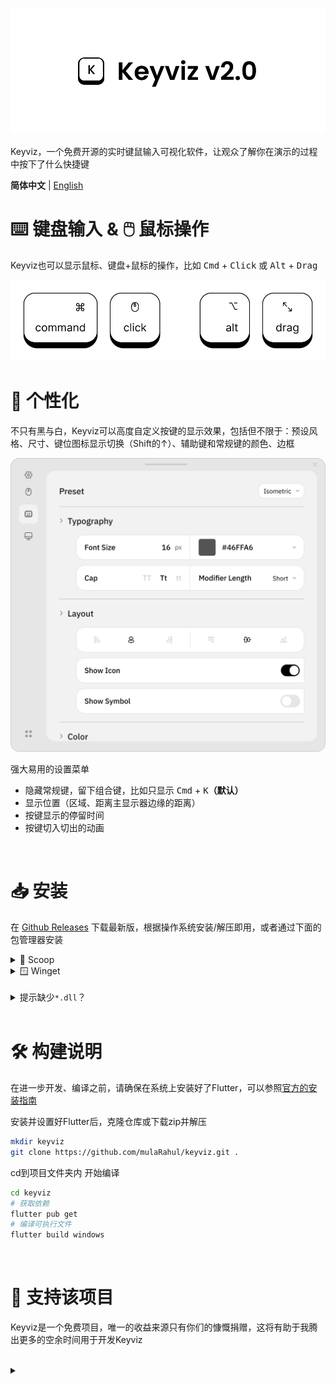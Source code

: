 ![keyviz-2.0](previews/banner.svg)

Keyviz，一个免费开源的实时键鼠输入可视化软件，让观众了解你在演示的过程中按下了什么快捷键

**简体中文** | [English](./README.md)

# ⌨️ 键盘输入 & 🖱️ 鼠标操作

Keyviz也可以显示鼠标、键盘+鼠标的操作，比如 <kbd>Cmd</kbd> + <kbd>Click</kbd> 或 <kbd>Alt</kbd> + <kbd>Drag</kbd>

![key-visualizer](previews/visualizer-bar.svg)

# 🎨 个性化

不只有黑与白，Keyviz可以高度自定义按键的显示效果，包括但不限于：预设风格、尺寸、键位图标显示切换（Shift的↑）、辅助键和常规键的颜色、边框

![settings-window](previews/settings.svg)

强大易用的设置菜单

- 隐藏常规键，留下组合键，比如只显示 <kbd>Cmd</kbd> + <kbd>K</kbd>**（默认）**
- 显示位置（区域、距离主显示器边缘的距离）
- 按键显示的停留时间
- 按键切入切出的动画

</br>

# 📥 安装

在 [Github Releases](github.com/mulaRahul/keyviz/releases) 下载最新版，根据操作系统安装/解压即用，或者通过下面的包管理器安装

<details>
  <summary>🥄 Scoop</summary>
    
  ```bash
  scoop bucket add extras # first, add the bucket
  scoop install keyviz
  ```

</details>

<details>
  <summary>🪟 Winget</summary>
    
  ```bash
  winget install mulaRahul.Keyviz
  ```

</details>

</br>

<details>
  <summary>提示缺少<code>*.dll</code>？</summary>
    
  如果运行程序弹出了缺少`.dll`文件的错误，大概率是环境缺少了VC++运行库，你可以在[**这里**](https://learn.microsoft.com/zh-cn/cpp/windows/latest-supported-vc-redist?view=msvc-170)下载安装

</details>

</br>

# 🛠️ 构建说明

在进一步开发、编译之前，请确保在系统上安装好了Flutter，可以参照[官方的安装指南](https://docs.flutter.dev/get-started/install)

安装并设置好Flutter后，克隆仓库或下载zip并解压

```bash
mkdir keyviz
git clone https://github.com/mulaRahul/keyviz.git .
```

cd到项目文件夹内 开始编译

```bash
cd keyviz
# 获取依赖
flutter pub get
# 编译可执行文件
flutter build windows
```

</br>

# 💖 支持该项目

Keyviz是一个免费项目，唯一的收益来源只有你们的慷慨捐赠，这将有助于我腾出更多的空余时间用于开发Keyviz

</br>

<details>
  <summary></summary>
  译于23/7/18，v2.0.0a发布的七天后，有些条目是作者还没改上去的，部分描述其实跟软件本体差挺多的
</details>
